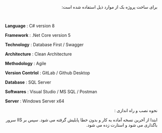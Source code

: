 <div align="right" dir="rtl">

برای ساخت پروژه بک از موارد ذیل استفاده شده است:


</div>

<br>

**Language** : C# version 8

**Framework** : .Net Core version 5

**Technology** : Database First / Swagger

**Architecture** : Clean Architecture

**Methodology** : Agile

**Version Contrlol** : GitLab / Github Desktop

**Database** : SQL Server

**Softwares** : Visual Studio / MS SQL / Postman 

**Server** : Windows Server x64


<div align="right" dir="rtl">

نحوه نصب و راه اندازی :

ابتدا از آخرین نسخه آماده به کار و بدون خطا پابلیش گرفته می شود. سپس بر IIS سرور باگذاری می شود و استارت زده می شود.

</div>


